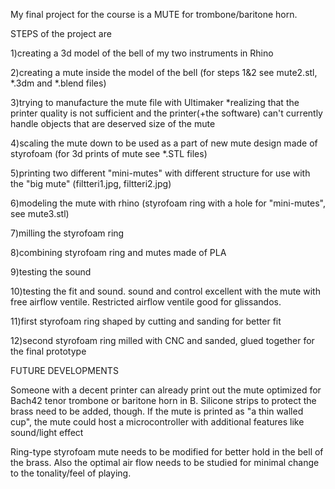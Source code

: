 My final project for the course is a MUTE for trombone/baritone horn.

STEPS of the project are

1)creating a 3d model of the bell of my two instruments in Rhino

2)creating a mute inside the model of the bell (for steps 1&2 see mute2.stl, *.3dm and *.blend files)

3)trying to manufacture the mute file with Ultimaker
*realizing that the printer quality is not sufficient and the printer(+the software) can't currently handle objects that are deserved size of the mute

4)scaling the mute down to be used as a part of new mute design made of styrofoam (for 3d prints of mute see *.STL files)

5)printing two different "mini-mutes" with different structure for use with the "big mute"
(filtteri1.jpg, filtteri2.jpg)

6)modeling the mute with rhino (styrofoam ring with a hole for "mini-mutes", see mute3.stl)

7)milling the styrofoam ring

8)combining styrofoam ring and mutes made of PLA

9)testing the sound

10)testing the fit and sound. sound and control excellent with the mute with free airflow ventile. Restricted airflow ventile good for glissandos.

11)first styrofoam ring shaped by cutting and sanding for better fit

12)second styrofoam ring milled with CNC and sanded, glued together for the final prototype


FUTURE DEVELOPMENTS

Someone with a decent printer can already print out the mute optimized for Bach42 tenor trombone or baritone horn in B.
Silicone strips to protect the brass need to be added, though.
If the mute is printed as "a thin walled cup", the mute could host a microcontroller with additional features like sound/light effect

Ring-type styrofoam mute needs to be modified for better hold in the bell of the brass.
Also the optimal air flow needs to be studied for minimal change to the tonality/feel of playing.




